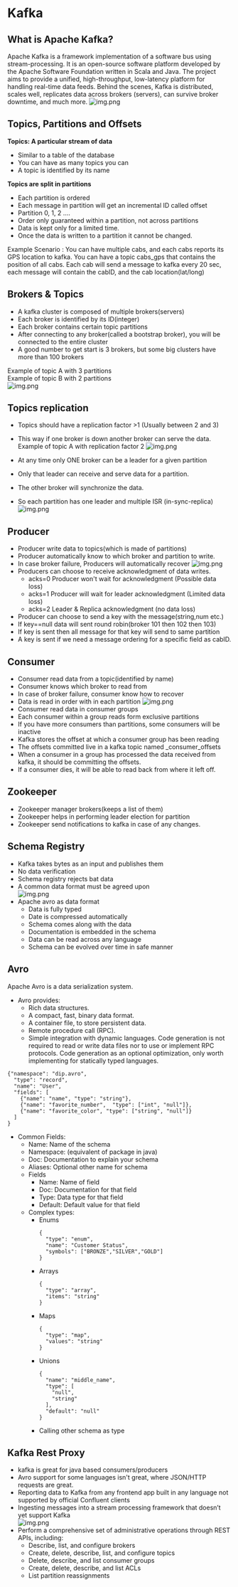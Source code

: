 # Kafka

## What is Apache Kafka?
Apache Kafka is a framework implementation of a software bus using stream-processing. It is an open-source software platform developed by the Apache Software Foundation written in Scala and Java. 
The project aims to provide a unified, high-throughput, low-latency platform for handling real-time data feeds. 
Behind the scenes, Kafka is distributed, scales well, replicates data across brokers (servers), can survive broker downtime, and much more.
![img.png](Docs/kafka_desc.png)

## Topics, Partitions and Offsets

**Topics: A particular stream of data**

* Similar to a table of the database
* You can have as many topics you can
* A topic is identified by its name

**Topics are split in partitions**

* Each partition is ordered
* Each message in partition will get an incremental ID called offset
* Partition 0, 1, 2 ....
* Order only guaranteed within a partition, not across partitions
* Data is kept only for a limited time.
* Once the data is written to a partition it cannot be changed.

Example Scenario :
You can have multiple cabs, and each cabs reports its GPS location to kafka. You can have a topic cabs_gps that contains
the position of all cabs. Each cab will send a message to kafka every 20 sec, each message will contain the cabID, and
the cab location(lat/long)

## Brokers & Topics

* A kafka cluster is composed of multiple brokers(servers)
* Each broker is identified by its ID(integer)
* Each broker contains certain topic partitions
* After connecting to any broker(called a bootstrap broker), you will be connected to the entire cluster
* A good number to get start is 3 brokers, but some big clusters have more than 100 brokers

Example of topic A with 3 partitions   
Example of topic B with 2 partitions   
![img.png](Docs/broker.png)

## Topics replication

* Topics should have a replication factor >1 (Usually between 2 and 3)
* This way if one broker is down another broker can serve the data. Example of topic A with replication factor 2
  ![img.png](Docs/replication.png)

* At any time only ONE broker can be a leader for a given partition
* Only that leader can receive and serve data for a partition.
* The other broker will synchronize the data.
* So each partition has one leader and multiple ISR (in-sync-replica)
  ![img.png](Docs/replica_leader.png)

## Producer

* Producer write data to topics(which is made of partitions)
* Producer automatically know to which broker and partition to write.
* In case broker failure, Producers will automatically recover
  ![img.png](Docs/producer.png)
* Producers can choose to receive acknowledgment of data writes.
    * acks=0 Producer won't wait for acknowledgment (Possible data loss)
    * acks=1 Producer will wait for leader acknowledgment (Limited data loss)
    * acks=2 Leader & Replica acknowledgment (no data loss)
* Producer can choose to send a key with the message(string,num etc.)
* If key==null data will sent round robin(broker 101 then 102 then 103)
* If key is sent then all message for that key will send to same partition
* A key is sent if we need a message ordering for a specific field as cabID.

## Consumer

* Consumer read data from a topic(identified by name)
* Consumer knows which broker to read from
* In case of broker failure, consumer know how to recover
* Data is read in order with in each partition
  ![img.png](Docs/consumer.png)
* Consumer read data in consumer groups
* Each consumer within a group reads form exclusive partitions
* If you have more consumers than partitions, some consumers will be inactive
* Kafka stores the offset at which a consumer group has been reading
* The offsets committed live in a kafka topic named _consumer_offsets
* When a consumer in a group has processed the data received from kafka, it should be committing the offsets.
* If a consumer dies, it will be able to read back from where it left off.

## Zookeeper

* Zookeeper manager brokers(keeps a list of them)
* Zookeeper helps in performing leader election for partition
* Zookeeper send notifications to kafka in case of any changes.

## Schema Registry

* Kafka takes bytes as an input and publishes them
* No data verification
* Schema registry rejects bat data
* A common data format must be agreed upon   
  ![img.png](Docs/schema_registry.png)
* Apache avro as data format
    * Data is fully typed
    * Date is compressed automatically
    * Schema comes along with the data
    * Documentation is embedded in the schema
    * Data can be read across any language
    * Schema can be evolved over time in safe manner

## Avro

Apache Avro is a data serialization system.
* Avro provides:
    * Rich data structures.
    * A compact, fast, binary data format.
    * A container file, to store persistent data.
    * Remote procedure call (RPC).
    * Simple integration with dynamic languages. Code generation is not required to read or write data files nor to use or implement RPC protocols. Code generation as an optional optimization, only worth implementing for statically typed languages.
```avroschema
{"namespace": "dip.avro",
  "type": "record",
  "name": "User",
  "fields": [
    {"name": "name", "type": "string"},
    {"name": "favorite_number",  "type": ["int", "null"]},
    {"name": "favorite_color", "type": ["string", "null"]}
  ]
}
```
* Common Fields:
    * Name: Name of the schema
    * Namespace: (equivalent of package in java)
    * Doc: Documentation to explain your schema
    * Aliases: Optional other name for schema
    * Fields
        * Name: Name of field
        * Doc: Documentation for that field
        * Type: Data type for that field
        * Default: Default value for that field
    * Complex types:
        * Enums
          ```avroschema
          {
            "type": "enum",
            "name": "Customer Status",
            "symbols": ["BRONZE","SILVER","GOLD"]
          }
          ```
        * Arrays
          ```avroschema
          {
            "type": "array",
            "items": "string"
          }
          ```
        * Maps
          ```avroschema
          {
            "type": "map",
            "values": "string"
          }
          ```
        * Unions
          ```avroschema
          {
            "name": "middle_name",
            "type": [
              "null",
              "string"
            ],
            "default": "null"
          }
          ```
        * Calling other schema as type

## Kafka Rest Proxy

* kafka is great for java based consumers/producers
* Avro support for some languages isn't great, where JSON/HTTP requests are great.
* Reporting data to Kafka from any frontend app built in any language not supported by official Confluent clients
* Ingesting messages into a stream processing framework that doesn’t yet support Kafka   
  ![img.png](Docs/restproxy.png)
* Perform a comprehensive set of administrative operations through REST APIs, including:
    * Describe, list, and configure brokers
    * Create, delete, describe, list, and configure topics
    * Delete, describe, and list consumer groups
    * Create, delete, describe, and list ACLs
    * List partition reassignments  